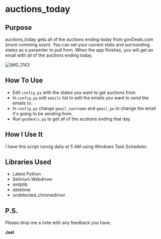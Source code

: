 # auctions_today

## Purpose
auctions_today gets all of the auctions ending today from govDeals.com (more comming soon).
You can set your current state and surrounding states as a paramiter to pull from.
When the app finishes, you will get an email with all of the auctions ending today.

![IMG_1743](https://github.com/joel-1080p/auctions_today/assets/156847809/9d2080fd-95f8-4b50-9c98-e2a846b92216)

## How To Use
- Edit `config.py` with the states you want to get auctions from.
- In `config.py` edit `emails` list to edit the emails you want to send the emails to.
- In `config.py` change `gmail_username` and `gmail_pw` to change the email it's going to be sending from.
- Run `govDeals.py` to get all of the acutions ending that day.

## How I Use It
I have this script runnig daily at 5 AM using Windows Task Scheduler.

## Libraries Used
- Latest Python
- Selinium Webdriver
- smtplib
- datetime
- undetected_chromedriver

## P.S.

Please drop me a note with any feedback you have.

**Joel**
